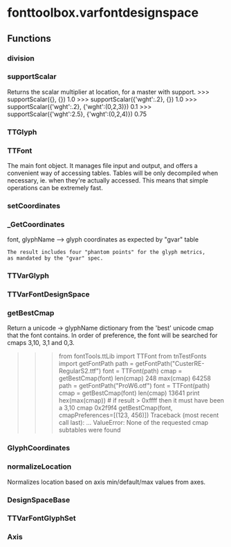 # fonttoolbox.varfontdesignspace


## Functions

### division
### supportScalar
Returns the scalar multiplier at location, for a master
	with support.
	>>> supportScalar({}, {})
	1.0
	>>> supportScalar({'wght':.2}, {})
	1.0
	>>> supportScalar({'wght':.2}, {'wght':(0,2,3)})
	0.1
	>>> supportScalar({'wght':2.5}, {'wght':(0,2,4)})
	0.75
### TTGlyph
### TTFont
The main font object. It manages file input and output, and offers
	a convenient way of accessing tables.
	Tables will be only decompiled when necessary, ie. when they're actually
	accessed. This means that simple operations can be extremely fast.
### setCoordinates
### _GetCoordinates
font, glyphName --> glyph coordinates as expected by "gvar" table

	The result includes four "phantom points" for the glyph metrics,
	as mandated by the "gvar" spec.
### TTVarGlyph
### TTVarFontDesignSpace
### getBestCmap
Return a unicode -> glyphName dictionary from the 'best' unicode cmap that the font
contains. In order of preference, the font will be searched for cmaps 3,10, 3,1 and 0,3.

>>> from fontTools.ttLib import TTFont
>>> from tnTestFonts import getFontPath
>>> path = getFontPath("CusterRE-RegularS2.ttf")
>>> font = TTFont(path)
>>> cmap = getBestCmap(font)
>>> len(cmap)
248
>>> max(cmap)
64258
>>> path = getFontPath("ProW6.otf")
>>> font = TTFont(path)
>>> cmap = getBestCmap(font)
>>> len(cmap)
13641
>>> print hex(max(cmap))  # if result > 0xffff then it must have been a 3,10 cmap
0x2f9f4
>>> getBestCmap(font, cmapPreferences=[(123, 456)])
Traceback (most recent call last):
...
ValueError: None of the requested cmap subtables were found
### GlyphCoordinates
### normalizeLocation
Normalizes location based on axis min/default/max values from axes.
### DesignSpaceBase
### TTVarFontGlyphSet
### Axis
